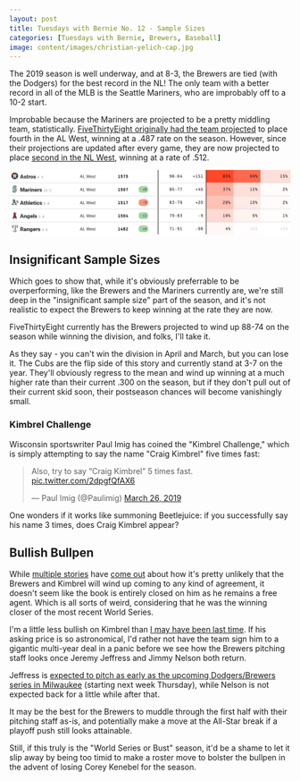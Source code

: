 ```yaml
---
layout: post
title: Tuesdays with Bernie No. 12 - Sample Sizes
categories: [Tuesdays with Bernie, Brewers, Baseball]
image: content/images/christian-yelich-cap.jpg
---
```


The 2019 season is well underway, and at 8-3, the Brewers are tied (with the Dodgers) for the best record in the NL! The only team with a better record in all of the MLB is the Seattle Mariners, who are improbably off to a 10-2 start.

Improbable because the Mariners are projected to be a pretty middling team, statistically. [FiveThirtyEight originally had the team projected](https://fivethirtyeight.com/features/the-2019-favorites-and-breakout-picks-for-the-american-league/) to place fourth in the AL West, winning at a .487 rate on the season. However, since their projections are updated after every game, they are now projected to place [second in the NL West](https://projects.fivethirtyeight.com/2019-mlb-predictions/?ex_cid=rrpromo), winning at a rate of .512.

![FiveThirtyEight AL West Projection](/content/images/mariners_fivethirtyeight_2019.jpg "FiveThirtyEight AL West Projection")

## Insignificant Sample Sizes

Which goes to show that, while it's obviously preferrable to be overperforming, like the Brewers and the Mariners currently are, we're still deep in the "insignificant sample size" part of the season, and it's not realistic to expect the Brewers to keep winning at the rate they are now. 

FiveThirtyEight currently has the Brewers projected to wind up 88-74 on the season while winning the division, and folks, I'll take it.

As they say - you can't win the division in April and March, but you can lose it. The Cubs are the flip side of this story and currently stand at 3-7 on the year. They'll obviously regress to the mean and wind up winning at a much higher rate than their current .300 on the season, but if they don't pull out of their current skid soon, their postseason chances will become vanishingly small.

### Kimbrel Challenge

Wisconsin sportswriter Paul Imig has coined the "Kimbrel Challenge," which is simply attempting to say the name "Craig Kimbrel" five times fast:

<blockquote class="twitter-tweet"><p lang="en" dir="ltr">Also, try to say “Craig Kimbrel” 5 times fast. <a href="https://t.co/2dpgfQfAX6">pic.twitter.com/2dpgfQfAX6</a></p>&mdash; Paul Imig (@Paulimig) <a href="https://twitter.com/Paulimig/status/1110664601744625665?ref_src=twsrc%5Etfw">March 26, 2019</a></blockquote> <script async src="https://platform.twitter.com/widgets.js" charset="utf-8"></script> 

One wonders if it works like summoning Beetlejuice: if you successfully say his name 3 times, does Craig Kimbrel appear?

## Bullish Bullpen

While [multiple stories](https://larrybrownsports.com/baseball/brewers-pessimistic-landing-craig-kimbrel/489791) have [come out](https://www.cbssports.com/mlb/news/craig-kimbrel-rumors-brewers-cubs-dont-seem-like-suitors-despite-early-season-bullpen-struggles/) about how it's pretty unlikely that the Brewers and Kimbrel will wind up coming to any kind of agreement, it doesn't seem like the book is entirely closed on him as he remains a free agent. Which is all sorts of weird, considering that he was the winning closer of the most recent World Series.

I'm a little less bullish on Kimbrel than [I may have been last time](https://www.bradwestness.com/2019/03/25/tuesdays-with-bernie-no-11-hurt-hurlers/). If his asking price is so astronomical, I'd rather not have the team sign him to a gigantic multi-year deal in a panic before we see how the Brewers pitching staff looks once Jeremy Jeffress and Jimmy Nelson both return.

Jeffress is [expected to pitch as early as the upcoming Dodgers/Brewers series in Milwaukee](https://www.jsonline.com/story/sports/mlb/brewers/2019/04/06/jeremy-jeffress-could-ready-return-brewers-bullpen-next-homestand/3369598002/) (starting next week Thursday), while Nelson is not expected back for a little while after that.

It may be the best for the Brewers to muddle through the first half with their pitching staff as-is, and potentially make a move at the All-Star break if a playoff push still looks attainable. 

Still, if this truly is the "World Series or Bust" season, it'd be a shame to let it slip away by being too timid to make a roster move to bolster the bullpen in the advent of losing Corey Kenebel for the season.